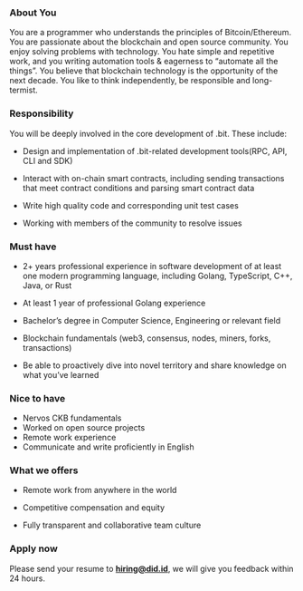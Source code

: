 ### About You

You are a programmer who understands the principles of Bitcoin/Ethereum. You are passionate about the blockchain and open source community. You enjoy solving problems with technology. You hate simple and repetitive work, and you writing automation tools & eagerness to “automate all the things”. You believe that blockchain technology is the opportunity of the next decade. You like to think independently, be responsible and long-termist.

### Responsibility

You will be deeply involved in the core development of .bit.   These include:

- Design and implementation of .bit-related development tools(RPC, API, CLI and SDK)
- Interact with on-chain smart contracts, including sending transactions that meet contract conditions and parsing smart contract data
- Write high quality code and corresponding unit test cases

- Working with members of the community to resolve issues

### Must have

- 2+ years professional experience in software development of at least one modern programming language, including Golang, TypeScript, C++, Java, or Rust

- At least 1 year of professional Golang experience

- Bachelor’s degree in Computer Science, Engineering or relevant field

- Blockchain fundamentals (web3, consensus, nodes, miners, forks, transactions)

- Be able to proactively dive into novel territory and share knowledge on what you’ve learned

### Nice to have

- Nervos CKB fundamentals
- Worked on open source projects
- Remote work experience
- Communicate and write proficiently in English

### What we offers

- Remote work from anywhere in the world 
- Competitive compensation and equity

- Fully transparent and collaborative team culture

### Apply now

Please send your resume to **hiring@did.id**, we will give you feedback within 24 hours.

